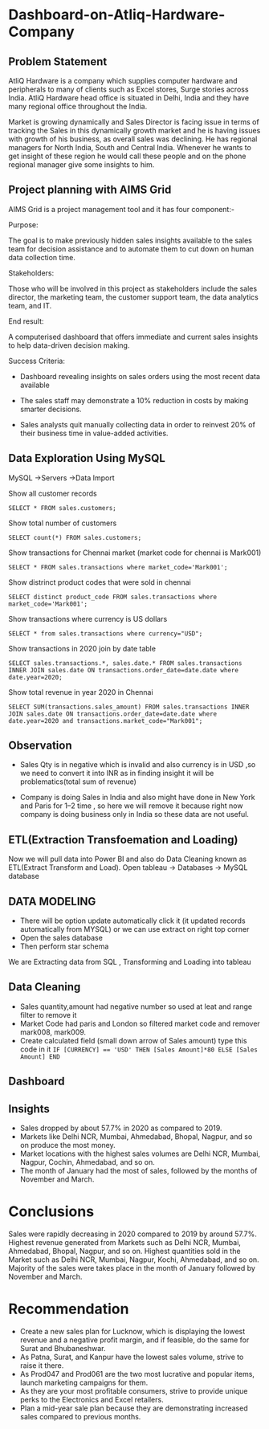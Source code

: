 # Dashboard-on-Atliq-Hardware-Company
## Problem Statement
AtliQ Hardware is a company which supplies computer hardware and peripherals to many of clients such as Excel stores, Surge stories across India. AtliQ Hardware head office is situated in Delhi, India and they have many regional office throughout the India.

Market is growing dynamically and Sales Director is facing issue in terms of tracking the Sales in this dynamically growth market and he is having issues with growth of his business, as overall sales was declining. He has regional managers for North India, South and Central India. Whenever he wants to get insight of these region he would call these people and on the phone regional manager give some insights to him.

## Project planning with AIMS Grid
AIMS Grid is a project management tool and it has four component:-

Purpose:

The goal is to make previously hidden sales insights available to the sales team for decision assistance and to automate them to cut down on human data collection time.

Stakeholders:

Those who will be involved in this project as stakeholders include the sales director, the marketing team, the customer support team, the data analytics team, and IT.

End result:

A computerised dashboard that offers immediate and current sales insights to help data-driven decision making.

Success Criteria:

- Dashboard revealing insights on sales orders using the most recent data available

- The sales staff may demonstrate a 10% reduction in costs by making smarter decisions.

- Sales analysts quit manually collecting data in order to reinvest 20% of their business time in value-added activities.

## Data Exploration Using MySQL

MySQL →Servers →Data Import

Show all customer records

`SELECT * FROM sales.customers;`

Show total number of customers

`SELECT count(*) FROM sales.customers;`

Show transactions for Chennai market (market code for chennai is Mark001)

`SELECT * FROM sales.transactions where market_code='Mark001';`

Show distrinct product codes that were sold in chennai

`SELECT distinct product_code FROM sales.transactions where market_code='Mark001';`

Show transactions where currency is US dollars

`SELECT * from sales.transactions where currency="USD";`

Show transactions in 2020 join by date table

`SELECT sales.transactions.*, sales.date.* FROM sales.transactions INNER JOIN sales.date ON transactions.order_date=date.date where date.year=2020;`

Show total revenue in year 2020 in Chennai

`SELECT SUM(transactions.sales_amount) FROM sales.transactions INNER JOIN sales.date ON transactions.order_date=date.date where date.year=2020 and transactions.market_code="Mark001";`

## Observation
- Sales Qty is in negative which is invalid and also currency is in USD ,so we need to convert it into INR as in finding insight it will be problematics(total sum of revenue)

- Company is doing Sales in India and also might have done in New York and Paris for 1–2 time , so here we will remove it because right now company is doing business only in India so these data are not useful.

## ETL(Extraction Transfoemation and Loading)
Now we will pull data into Power BI and also do Data Cleaning known as ETL(Extract Transform and Load).
Open tableau -> Databases -> MySQL database

## DATA MODELING
- There will be option update automatically click it (it updated records automatically from MYSQL) or we can use extract on right top corner
- Open the sales database
- Then perform star schema 

We are Extracting data from SQL , Transforming and Loading into tableau

## Data Cleaning
- Sales quantity,amount had negative number so used at leat and range filter to remove it
- Market Code had paris and London so filtered market code and remover mark008, mark009.
- Create calculated field (small down arrow of Sales amount) type this code in it
`IF [CURRENCY] == 'USD' THEN [Sales Amount]*80 ELSE [Sales Amount] END`

## Dashboard


## Insights
- Sales dropped by about 57.7% in 2020 as compared to 2019.
- Markets like Delhi NCR, Mumbai, Ahmedabad, Bhopal, Nagpur, and so on produce the most money.
- Market locations with the highest sales volumes are Delhi NCR, Mumbai, Nagpur, Cochin, Ahmedabad, and so on.
- The month of January had the most of sales, followed by the months of November and March.

# Conclusions
Sales were rapidly decreasing in 2020 compared to 2019 by around 57.7%.
Highest revenue generated from Markets such as Delhi NCR, Mumbai, Ahmedabad, Bhopal, Nagpur, and so on.
Highest quantities sold in the Market such as Delhi NCR, Mumbai, Nagpur, Kochi, Ahmedabad, and so on.
Majority of the sales were takes place in the month of January followed by November and March.

# Recommendation
- Create a new sales plan for Lucknow, which is displaying the lowest revenue and a negative profit margin, and if feasible, do the same for Surat and Bhubaneshwar.
- As Patna, Surat, and Kanpur have the lowest sales volume, strive to raise it there.
- As Prod047 and Prod061 are the two most lucrative and popular items, launch marketing campaigns for them.
- As they are your most profitable consumers, strive to provide unique perks to the Electronics and Excel retailers.
- Plan a mid-year sale plan because they are demonstrating increased sales compared to previous months.
